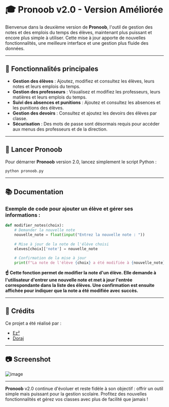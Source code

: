 # 🎓 Pronoob v2.0 - Version Améliorée

Bienvenue dans la deuxième version de **Pronoob**, l'outil de gestion des notes et des emplois du temps des élèves, maintenant plus puissant et encore plus simple à utiliser. Cette mise à jour apporte de nouvelles fonctionnalités, une meilleure interface et une gestion plus fluide des données.

---

## 🌟 Fonctionnalités principales

- **Gestion des élèves** : Ajoutez, modifiez et consultez les élèves, leurs notes et leurs emplois du temps.
- **Gestion des professeurs** : Visualisez et modifiez les professeurs, leurs matières et leurs emplois du temps.
- **Suivi des absences et punitions** : Ajoutez et consultez les absences et les punitions des élèves.
- **Gestion des devoirs** : Consultez et ajoutez les devoirs des élèves par classe.
- **Sécurisation** : Des mots de passe sont désormais requis pour accéder aux menus des professeurs et de la direction.

---

## 🚀 Lancer Pronoob

Pour démarrer **Pronoob** version 2.0, lancez simplement le script Python :

```bash
python pronoob.py
```

---

## 📚 Documentation

### Exemple de code pour ajouter un élève et gérer ses informations :

```python
def modifier_notes(choix):
    # Demander la nouvelle note
    nouvelle_note = float(input("Entrez la nouvelle note : "))
    
    # Mise à jour de la note de l'élève choisi
    eleves[choix]['note'] = nouvelle_note
    
    # Confirmation de la mise à jour
    print(f"La note de l'élève {choix} a été modifiée à {nouvelle_note}.")

```

**☝️ Cette fonction permet de modifier la note d'un élève. Elle demande à l'utilisateur d'entrer une nouvelle note et met à jour l'entrée correspondante dans la liste des élèves. Une confirmation est ensuite affichée pour indiquer que la note a été modifiée avec succès.**

---

## 🏅 Crédits

Ce projet a été réalisé par :
- [Ez²](https://github.com/Aminecool15)
- [Doraj](https://github.com/D0rAj)

---

## 📷 Screenshot

![image](https://github.com/user-attachments/assets/91c7d585-29bc-4cf1-b359-9401ae111475)


---

**Pronoob** v2.0 continue d'évoluer et reste fidèle à son objectif : offrir un outil simple mais puissant pour la gestion scolaire. Profitez des nouvelles fonctionnalités et gérez vos classes avec plus de facilité que jamais !
